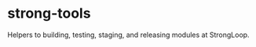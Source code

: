 strong-tools
============

Helpers to building, testing, staging, and releasing modules at StrongLoop.
